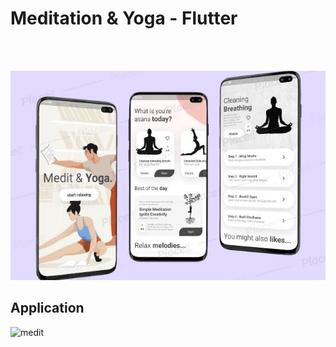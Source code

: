 # Meditation & Yoga - Flutter
 
<BR><BR>


![medit](Screenshots/meditation_yoga.jpg)

## Application

![medit](Screenshots/appgif.gif)
